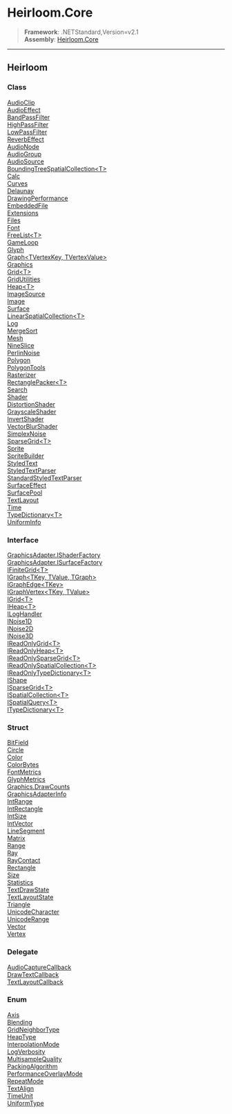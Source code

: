 # Heirloom.Core

> **Framework**: .NETStandard,Version=v2.1  
> **Assembly**: [Heirloom.Core][0]

--------------------------------------------------------------------------------

## Heirloom

### Class

[AudioClip][1]  
[AudioEffect][2]  
[BandPassFilter][3]  
[HighPassFilter][4]  
[LowPassFilter][5]  
[ReverbEffect][6]  
[AudioNode][7]  
[AudioGroup][8]  
[AudioSource][9]  
[BoundingTreeSpatialCollection\<T>][10]  
[Calc][11]  
[Curves][12]  
[Delaunay][13]  
[DrawingPerformance][14]  
[EmbeddedFile][15]  
[Extensions][16]  
[Files][17]  
[Font][18]  
[FreeList\<T>][19]  
[GameLoop][20]  
[Glyph][21]  
[Graph\<TVertexKey, TVertexValue>][22]  
[Graphics][23]  
[Grid\<T>][24]  
[GridUtilities][25]  
[Heap\<T>][26]  
[ImageSource][27]  
[Image][28]  
[Surface][29]  
[LinearSpatialCollection\<T>][30]  
[Log][31]  
[MergeSort][32]  
[Mesh][33]  
[NineSlice][34]  
[PerlinNoise][35]  
[Polygon][36]  
[PolygonTools][37]  
[Rasterizer][38]  
[RectanglePacker\<T>][39]  
[Search][40]  
[Shader][41]  
[DistortionShader][42]  
[GrayscaleShader][43]  
[InvertShader][44]  
[VectorBlurShader][45]  
[SimplexNoise][46]  
[SparseGrid\<T>][47]  
[Sprite][48]  
[SpriteBuilder][49]  
[StyledText][50]  
[StyledTextParser][51]  
[StandardStyledTextParser][52]  
[SurfaceEffect][53]  
[SurfacePool][54]  
[TextLayout][55]  
[Time][56]  
[TypeDictionary\<T>][57]  
[UniformInfo][58]

### Interface

[GraphicsAdapter.IShaderFactory][59]  
[GraphicsAdapter.ISurfaceFactory][60]  
[IFiniteGrid\<T>][61]  
[IGraph\<TKey, TValue, TGraph>][62]  
[IGraphEdge\<TKey>][63]  
[IGraphVertex\<TKey, TValue>][64]  
[IGrid\<T>][65]  
[IHeap\<T>][66]  
[ILogHandler][67]  
[INoise1D][68]  
[INoise2D][69]  
[INoise3D][70]  
[IReadOnlyGrid\<T>][71]  
[IReadOnlyHeap\<T>][72]  
[IReadOnlySparseGrid\<T>][73]  
[IReadOnlySpatialCollection\<T>][74]  
[IReadOnlyTypeDictionary\<T>][75]  
[IShape][76]  
[ISparseGrid\<T>][77]  
[ISpatialCollection\<T>][78]  
[ISpatialQuery\<T>][79]  
[ITypeDictionary\<T>][80]

### Struct

[BitField][81]  
[Circle][82]  
[Color][83]  
[ColorBytes][84]  
[FontMetrics][85]  
[GlyphMetrics][86]  
[Graphics.DrawCounts][87]  
[GraphicsAdapterInfo][88]  
[IntRange][89]  
[IntRectangle][90]  
[IntSize][91]  
[IntVector][92]  
[LineSegment][93]  
[Matrix][94]  
[Range][95]  
[Ray][96]  
[RayContact][97]  
[Rectangle][98]  
[Size][99]  
[Statistics][100]  
[TextDrawState][101]  
[TextLayoutState][102]  
[Triangle][103]  
[UnicodeCharacter][104]  
[UnicodeRange][105]  
[Vector][106]  
[Vertex][107]

### Delegate

[AudioCaptureCallback][108]  
[DrawTextCallback][109]  
[TextLayoutCallback][110]

### Enum

[Axis][111]  
[Blending][112]  
[GridNeighborType][113]  
[HeapType][114]  
[InterpolationMode][115]  
[LogVerbosity][116]  
[MultisampleQuality][117]  
[PackingAlgorithm][118]  
[PerformanceOverlayMode][119]  
[RepeatMode][120]  
[TextAlign][121]  
[TimeUnit][122]  
[UniformType][123]

[0]: Heirloom.Core.md
[1]: Heirloom.Core/Heirloom.AudioClip.md
[2]: Heirloom.Core/Heirloom.AudioEffect.md
[3]: Heirloom.Core/Heirloom.BandPassFilter.md
[4]: Heirloom.Core/Heirloom.HighPassFilter.md
[5]: Heirloom.Core/Heirloom.LowPassFilter.md
[6]: Heirloom.Core/Heirloom.ReverbEffect.md
[7]: Heirloom.Core/Heirloom.AudioNode.md
[8]: Heirloom.Core/Heirloom.AudioGroup.md
[9]: Heirloom.Core/Heirloom.AudioSource.md
[10]: Heirloom.Core/Heirloom.BoundingTreeSpatialCollection[T].md
[11]: Heirloom.Core/Heirloom.Calc.md
[12]: Heirloom.Core/Heirloom.Curves.md
[13]: Heirloom.Core/Heirloom.Delaunay.md
[14]: Heirloom.Core/Heirloom.DrawingPerformance.md
[15]: Heirloom.Core/Heirloom.EmbeddedFile.md
[16]: Heirloom.Core/Heirloom.Extensions.md
[17]: Heirloom.Core/Heirloom.Files.md
[18]: Heirloom.Core/Heirloom.Font.md
[19]: Heirloom.Core/Heirloom.FreeList[T].md
[20]: Heirloom.Core/Heirloom.GameLoop.md
[21]: Heirloom.Core/Heirloom.Glyph.md
[22]: Heirloom.Core/Heirloom.Graph[TVertexKey,TVertexValue].md
[23]: Heirloom.Core/Heirloom.Graphics.md
[24]: Heirloom.Core/Heirloom.Grid[T].md
[25]: Heirloom.Core/Heirloom.GridUtilities.md
[26]: Heirloom.Core/Heirloom.Heap[T].md
[27]: Heirloom.Core/Heirloom.ImageSource.md
[28]: Heirloom.Core/Heirloom.Image.md
[29]: Heirloom.Core/Heirloom.Surface.md
[30]: Heirloom.Core/Heirloom.LinearSpatialCollection[T].md
[31]: Heirloom.Core/Heirloom.Log.md
[32]: Heirloom.Core/Heirloom.MergeSort.md
[33]: Heirloom.Core/Heirloom.Mesh.md
[34]: Heirloom.Core/Heirloom.NineSlice.md
[35]: Heirloom.Core/Heirloom.PerlinNoise.md
[36]: Heirloom.Core/Heirloom.Polygon.md
[37]: Heirloom.Core/Heirloom.PolygonTools.md
[38]: Heirloom.Core/Heirloom.Rasterizer.md
[39]: Heirloom.Core/Heirloom.RectanglePacker[T].md
[40]: Heirloom.Core/Heirloom.Search.md
[41]: Heirloom.Core/Heirloom.Shader.md
[42]: Heirloom.Core/Heirloom.DistortionShader.md
[43]: Heirloom.Core/Heirloom.GrayscaleShader.md
[44]: Heirloom.Core/Heirloom.InvertShader.md
[45]: Heirloom.Core/Heirloom.VectorBlurShader.md
[46]: Heirloom.Core/Heirloom.SimplexNoise.md
[47]: Heirloom.Core/Heirloom.SparseGrid[T].md
[48]: Heirloom.Core/Heirloom.Sprite.md
[49]: Heirloom.Core/Heirloom.SpriteBuilder.md
[50]: Heirloom.Core/Heirloom.StyledText.md
[51]: Heirloom.Core/Heirloom.StyledTextParser.md
[52]: Heirloom.Core/Heirloom.StandardStyledTextParser.md
[53]: Heirloom.Core/Heirloom.SurfaceEffect.md
[54]: Heirloom.Core/Heirloom.SurfacePool.md
[55]: Heirloom.Core/Heirloom.TextLayout.md
[56]: Heirloom.Core/Heirloom.Time.md
[57]: Heirloom.Core/Heirloom.TypeDictionary[T].md
[58]: Heirloom.Core/Heirloom.UniformInfo.md
[59]: Heirloom.Core/Heirloom.GraphicsAdapter.IShaderFactory.md
[60]: Heirloom.Core/Heirloom.GraphicsAdapter.ISurfaceFactory.md
[61]: Heirloom.Core/Heirloom.IFiniteGrid[T].md
[62]: Heirloom.Core/Heirloom.IGraph[TKey,TValue,TGraph].md
[63]: Heirloom.Core/Heirloom.IGraphEdge[TKey].md
[64]: Heirloom.Core/Heirloom.IGraphVertex[TKey,TValue].md
[65]: Heirloom.Core/Heirloom.IGrid[T].md
[66]: Heirloom.Core/Heirloom.IHeap[T].md
[67]: Heirloom.Core/Heirloom.ILogHandler.md
[68]: Heirloom.Core/Heirloom.INoise1D.md
[69]: Heirloom.Core/Heirloom.INoise2D.md
[70]: Heirloom.Core/Heirloom.INoise3D.md
[71]: Heirloom.Core/Heirloom.IReadOnlyGrid[T].md
[72]: Heirloom.Core/Heirloom.IReadOnlyHeap[T].md
[73]: Heirloom.Core/Heirloom.IReadOnlySparseGrid[T].md
[74]: Heirloom.Core/Heirloom.IReadOnlySpatialCollection[T].md
[75]: Heirloom.Core/Heirloom.IReadOnlyTypeDictionary[T].md
[76]: Heirloom.Core/Heirloom.IShape.md
[77]: Heirloom.Core/Heirloom.ISparseGrid[T].md
[78]: Heirloom.Core/Heirloom.ISpatialCollection[T].md
[79]: Heirloom.Core/Heirloom.ISpatialQuery[T].md
[80]: Heirloom.Core/Heirloom.ITypeDictionary[T].md
[81]: Heirloom.Core/Heirloom.BitField.md
[82]: Heirloom.Core/Heirloom.Circle.md
[83]: Heirloom.Core/Heirloom.Color.md
[84]: Heirloom.Core/Heirloom.ColorBytes.md
[85]: Heirloom.Core/Heirloom.FontMetrics.md
[86]: Heirloom.Core/Heirloom.GlyphMetrics.md
[87]: Heirloom.Core/Heirloom.Graphics.DrawCounts.md
[88]: Heirloom.Core/Heirloom.GraphicsAdapterInfo.md
[89]: Heirloom.Core/Heirloom.IntRange.md
[90]: Heirloom.Core/Heirloom.IntRectangle.md
[91]: Heirloom.Core/Heirloom.IntSize.md
[92]: Heirloom.Core/Heirloom.IntVector.md
[93]: Heirloom.Core/Heirloom.LineSegment.md
[94]: Heirloom.Core/Heirloom.Matrix.md
[95]: Heirloom.Core/Heirloom.Range.md
[96]: Heirloom.Core/Heirloom.Ray.md
[97]: Heirloom.Core/Heirloom.RayContact.md
[98]: Heirloom.Core/Heirloom.Rectangle.md
[99]: Heirloom.Core/Heirloom.Size.md
[100]: Heirloom.Core/Heirloom.Statistics.md
[101]: Heirloom.Core/Heirloom.TextDrawState.md
[102]: Heirloom.Core/Heirloom.TextLayoutState.md
[103]: Heirloom.Core/Heirloom.Triangle.md
[104]: Heirloom.Core/Heirloom.UnicodeCharacter.md
[105]: Heirloom.Core/Heirloom.UnicodeRange.md
[106]: Heirloom.Core/Heirloom.Vector.md
[107]: Heirloom.Core/Heirloom.Vertex.md
[108]: Heirloom.Core/Heirloom.AudioCaptureCallback.md
[109]: Heirloom.Core/Heirloom.DrawTextCallback.md
[110]: Heirloom.Core/Heirloom.TextLayoutCallback.md
[111]: Heirloom.Core/Heirloom.Axis.md
[112]: Heirloom.Core/Heirloom.Blending.md
[113]: Heirloom.Core/Heirloom.GridNeighborType.md
[114]: Heirloom.Core/Heirloom.HeapType.md
[115]: Heirloom.Core/Heirloom.InterpolationMode.md
[116]: Heirloom.Core/Heirloom.LogVerbosity.md
[117]: Heirloom.Core/Heirloom.MultisampleQuality.md
[118]: Heirloom.Core/Heirloom.PackingAlgorithm.md
[119]: Heirloom.Core/Heirloom.PerformanceOverlayMode.md
[120]: Heirloom.Core/Heirloom.RepeatMode.md
[121]: Heirloom.Core/Heirloom.TextAlign.md
[122]: Heirloom.Core/Heirloom.TimeUnit.md
[123]: Heirloom.Core/Heirloom.UniformType.md
